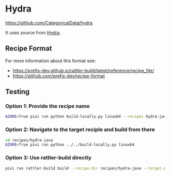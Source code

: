 # Hydra


https://github.com/CategoricalData/hydra

It uses source from [Hydra](https://github.com/CategoricalData/hydra/tags).

## Recipe Format

For more information about this format see:
* https://prefix-dev.github.io/rattler-build/latest/reference/recipe_file/
* https://github.com/prefix-dev/recipe-format

## Testing

### Option 1: Provide the recipe name

```bash
AZURE=True pixi run python build-locally.py linux64 --recipes hydra-java
```

### Option 2: Navigate to the target reciple and build from there

```bash
cd recipes/hydra-java
AZURE=True pixi run python ../../build-locally.py linux64
```

### Option 3: Use rattler-build directly

```bash
pixi run rattler-build build --recipe-dir recipes/hydra-java --target-platform linux-64
```

